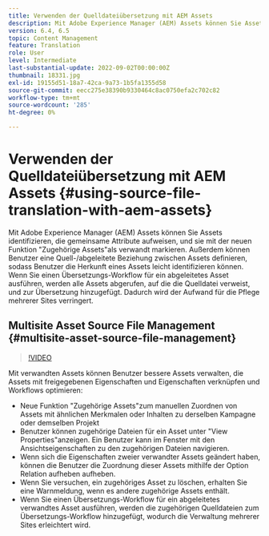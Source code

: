 ```yaml
---
title: Verwenden der Quelldateiübersetzung mit AEM Assets
description: Mit Adobe Experience Manager (AEM) Assets können Sie Assets identifizieren, die gemeinsame Attribute aufweisen, und sie mit der neuen Funktion "Zugehörige Assets"als verwandt markieren. Außerdem können Benutzer eine Quell-/abgeleitete Beziehung zwischen Assets definieren, sodass Benutzer die Herkunft eines Assets leicht identifizieren können. Wenn Sie einen Übersetzungs-Workflow für ein abgeleitetes Asset ausführen, werden alle Assets abgerufen, auf die die Quelldatei verweist, und zur Übersetzung hinzugefügt. Dadurch wird der Aufwand für die Pflege mehrerer Sites verringert.
version: 6.4, 6.5
topic: Content Management
feature: Translation
role: User
level: Intermediate
last-substantial-update: 2022-09-02T00:00:00Z
thumbnail: 18331.jpg
exl-id: 19155d51-18a7-42ca-9a73-1b5fa1355d58
source-git-commit: eecc275e38390b9330464c8ac0750efa2c702c82
workflow-type: tm+mt
source-wordcount: '285'
ht-degree: 0%

---
```


# Verwenden der Quelldateiübersetzung mit AEM Assets {#using-source-file-translation-with-aem-assets}

Mit Adobe Experience Manager (AEM) Assets können Sie Assets identifizieren, die gemeinsame Attribute aufweisen, und sie mit der neuen Funktion &quot;Zugehörige Assets&quot;als verwandt markieren. Außerdem können Benutzer eine Quell-/abgeleitete Beziehung zwischen Assets definieren, sodass Benutzer die Herkunft eines Assets leicht identifizieren können. Wenn Sie einen Übersetzungs-Workflow für ein abgeleitetes Asset ausführen, werden alle Assets abgerufen, auf die die Quelldatei verweist, und zur Übersetzung hinzugefügt. Dadurch wird der Aufwand für die Pflege mehrerer Sites verringert.

## Multisite Asset Source File Management {#multisite-asset-source-file-management}

>[!VIDEO](https://video.tv.adobe.com/v/18331?quality=12&learn=on)

Mit verwandten Assets können Benutzer bessere Assets verwalten, die Assets mit freigegebenen Eigenschaften und Eigenschaften verknüpfen und Workflows optimieren:

* Neue Funktion &quot;Zugehörige Assets&quot;zum manuellen Zuordnen von Assets mit ähnlichen Merkmalen oder Inhalten zu derselben Kampagne oder demselben Projekt
* Benutzer können zugehörige Dateien für ein Asset unter &quot;View Properties&quot;anzeigen. Ein Benutzer kann im Fenster mit den Ansichtseigenschaften zu den zugehörigen Dateien navigieren.
* Wenn sich die Eigenschaften zweier verwandter Assets geändert haben, können die Benutzer die Zuordnung dieser Assets mithilfe der Option Relation aufheben aufheben.
* Wenn Sie versuchen, ein zugehöriges Asset zu löschen, erhalten Sie eine Warnmeldung, wenn es andere zugehörige Assets enthält.
* Wenn Sie einen Übersetzungs-Workflow für ein abgeleitetes verwandtes Asset ausführen, werden die zugehörigen Quelldateien zum Übersetzungs-Workflow hinzugefügt, wodurch die Verwaltung mehrerer Sites erleichtert wird.
